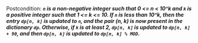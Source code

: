 Postcondition: ***`n` is a non-negative integer such that 0 <= n < 10^k and `k` is a positive integer such that 1 <= k <= 10. If `n` is less than 10^k, then the entry `dp[n, k]` is updated to `n`, and the pair (n, k) is now present in the dictionary `dp`. Otherwise, if `k` is at least 2, `dp[n, k]` is updated to `dp[n, k] + 90`, and then `dp[n, k]` is updated to `dp[n, k] % MOD`.***